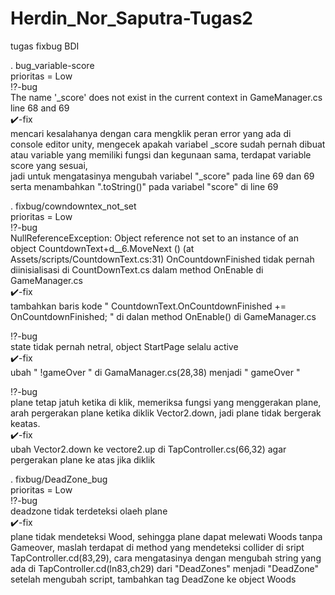 # Herdin_Nor_Saputra-Tugas2
tugas fixbug BDI

. bug_variable-score<br />
prioritas = Low \
:interrobang:-bug<br />
  The name '_score' does not exist in the current context in GameManager.cs line 68 and 69<br /> 
:heavy_check_mark:-fix<br />
  mencari kesalahanya dengan cara mengklik peran error yang ada di console editor unity,
mengecek apakah variabel _score sudah pernah dibuat atau variable yang memiliki fungsi dan kegunaan sama,
terdapat variable score yang sesuai,<br />
jadi untuk mengatasinya mengubah variabel "_score" pada line 69 dan 69 serta menambahkan ".toString()" pada variabel "score" di line 69<br />

. fixbug/cowndowntex_not_set<br />
prioritas = Low \
:interrobang:-bug<br />
  NullReferenceException: Object reference not set to an instance of an object
CountdownText+d__6.MoveNext () (at Assets/scripts/CountdownText.cs:31)
OnCountdownFinished tidak pernah diinisialisasi di CountDownText.cs dalam method OnEnable di GameManager.cs<br />
:heavy_check_mark:-fix<br />
  tambahkan baris kode " CountdownText.OnCountdownFinished += OnCountdownFinished; " di dalan method OnEnable() di GameManager.cs<br />
  
:interrobang:-bug<br />
  state tidak pernah netral, object StartPage selalu active<br />
:heavy_check_mark:-fix<br />
  ubah " !gameOver " di GamaManager.cs(28,38) menjadi " gameOver "

:interrobang:-bug<br />
  plane tetap jatuh ketika di klik,
memeriksa fungsi yang menggerakan plane,
arah pergerakan plane ketika diklik Vector2.down, jadi plane tidak bergerak keatas.<br />
:heavy_check_mark:-fix<br />
  ubah Vector2.down ke vectore2.up di TapController.cs(66,32) agar pergerakan plane ke atas jika diklik

. fixbug/DeadZone_bug\
prioritas = Low \
:interrobang:-bug <br />
  deadzone tidak terdeteksi olaeh plane<br />
:heavy_check_mark:-fix<br />
  plane tidak mendeteksi Wood, sehingga plane dapat melewati Woods tanpa Gameover,
maslah terdapat di method yang mendeteksi collider di sript TapController.cd(83,29),
cara mengatasinya dengan mengubah string yang ada di TapController.cd(ln83,ch29) dari "DeadZones" menjadi "DeadZone"
  setelah mengubah script, tambahkan tag DeadZone ke object Woods
